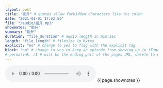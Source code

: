 ```yaml
---
layout: post
title: "能升" # quotes allow forbidden characters like the colon
date: "2021-01-01 17:02:50"
file: "/audio/能升.mp3"
shownotes: "能升"
summary: "能升"
duration: "file_duration" # audio length in min:sec
length: "file_length" # filesize in bytes
explicit: "no" # change to yes to flag with the explicit tag
block: "no" # change to yes to keep an episode from showing up in iTunes
# permalink: /1 # will be the ending part of the pages URL, delete to default to the title
---
```


<audio controls>
<source src="{{site.url}}{{site.baseurl}}{{ page.file }}" type="audio/x-mp3">
Your browser does not support the audio element.
</audio>
{{ page.shownotes }}
